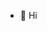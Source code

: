 - 👋 Hi


<!---
blexit/blexit is a ✨ special ✨ repository because its `README.md` (this file) appears on your GitHub profile.
You can click the Preview link to take a look at your changes.
--->
